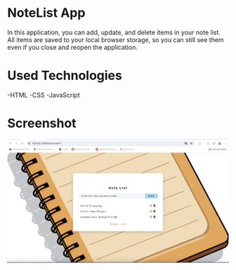 # NoteList App
In this application, you can add, update, and delete items in your note list. All items are saved to your local browser storage, so you can still see them even if you close and reopen the application.
# Used Technologies
-HTML
-CSS
-JavaScript
# Screenshot
![](images/NoteList.png)